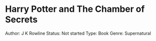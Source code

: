# Harry Potter and The Chamber of Secrets

Author: J K Rowline
Status: Not started
Type: Book
Genre: Supernatural